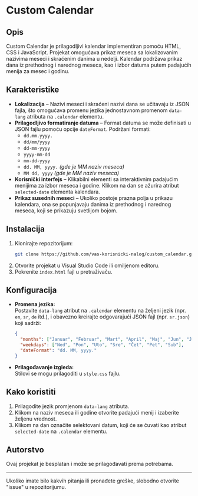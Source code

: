 # Custom Calendar

## Opis
Custom Calendar je prilagodljivi kalendar implementiran pomoću HTML, CSS i JavaScript. Projekat omogućava prikaz meseca sa lokalizovanim nazivima meseci i skraćenim danima u nedelji. Kalendar podržava prikaz dana iz prethodnog i narednog meseca, kao i izbor datuma putem padajućih menija za mesec i godinu.

## Karakteristike
- **Lokalizacija** – Nazivi meseci i skraćeni nazivi dana se učitavaju iz JSON fajla, što omogućava promenu jezika jednostavnom promenom `data-lang` atributa na `.calendar` elementu.
- **Prilagodljivo formatiranje datuma** – Format datuma se može definisati u JSON fajlu pomoću opcije `dateFormat`. Podržani formati:  
  - `dd.mm.yyyy.`  
  - `dd/mm/yyyy`  
  - `dd-mm-yyyy`  
  - `yyyy-mm-dd`  
  - `mm-dd-yyyy`  
  - `dd. MM, yyyy.` *(gde je MM naziv meseca)*  
  - `MM dd, yyyy` *(gde je MM naziv meseca)*
- **Korisnički interfejs** – Klikabilni elementi sa interaktivnim padajućim menijima za izbor meseca i godine. Klikom na dan se ažurira atribut `selected-date` elementa kalendara.
- **Prikaz susednih meseci** – Ukoliko postoje prazna polja u prikazu kalendara, ona se popunjavaju danima iz prethodnog i narednog meseca, koji se prikazuju svetlijom bojom.

## Instalacija
1. Klonirajte repozitorijum:
   ```sh
   git clone https://github.com/vas-korisnicki-nalog/custom_calendar.git
   ```
2. Otvorite projekat u Visual Studio Code ili omiljenom editoru.
3. Pokrenite `index.html` fajl u pretraživaču.

## Konfiguracija
- **Promena jezika:**  
  Postavite `data-lang` atribut na `.calendar` elementu na željeni jezik (npr. `en`, `sr`, `de` itd.), i obavezno kreirajte odgovarajući JSON fajl (npr. `sr.json`) koji sadrži:
  ```json
  {
    "months": ["Januar", "Februar", "Mart", "April", "Maj", "Jun", "Jul", "Avgust", "Septembar", "Oktobar", "Novembar", "Decembar"],
    "weekdays": ["Ned", "Pon", "Uto", "Sre", "Čet", "Pet", "Sub"],
    "dateFormat": "dd. MM, yyyy."
  }
  ```

- **Prilagođavanje izgleda:**  
  Stilovi se mogu prilagoditi u `style.css` fajlu.

## Kako koristiti
1. Prilagodite jezik promjenom `data-lang` atributa.
2. Klikom na naziv meseca ili godine otvorite padajući menij i izaberite željenu vrednost.
3. Klikom na dan označite selektovani datum, koji će se čuvati kao atribut `selected-date` na `.calendar` elementu.

## Autorstvo
Ovaj projekat je besplatan i može se prilagođavati prema potrebama.

---
Ukoliko imate bilo kakvih pitanja ili pronađete greške, slobodno otvorite "issue" u repozitorijumu.

